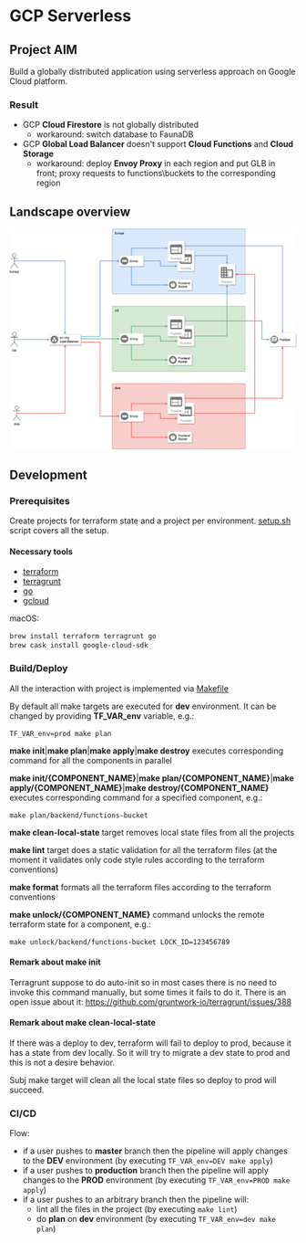 # GCP Serverless

## Project AIM

Build a globally distributed application using serverless approach on Google Cloud platform.

### Result

- GCP **Cloud Firestore** is not globally distributed
  * workaround: switch database to FaunaDB
- GCP **Global Load Balancer** doesn't support **Cloud Functions** and **Cloud Storage**
  * workaround: deploy **Envoy Proxy** in each region and put GLB in front; proxy requests to functions\buckets to the corresponding region

## Landscape overview 

![diagram](/etc/diagram.png?raw=true "Diagram")

## Development

### Prerequisites

Create projects for terraform state and a project per environment. [setup.sh](/etc/setup.sh) script covers all the setup.

#### Necessary tools

- [terraform](https://github.com/hashicorp/terraform)
- [terragrunt](https://github.com/gruntwork-io/terragrunt)
- [go](https://golang.org/doc/install)
- [gcloud](https://cloud.google.com/sdk/gcloud/)

macOS:
```shell script
brew install terraform terragrunt go
brew cask install google-cloud-sdk
```

### Build/Deploy

All the interaction with project is implemented via [Makefile](Makefile)

By default all make targets are executed for **dev** environment. It can be changed by providing **TF_VAR_env** variable, e.g.:
```shell script
TF_VAR_env=prod make plan 
```

**make init**|**make plan**|**make apply**|**make destroy** executes corresponding command for all the components in parallel

**make init/{COMPONENT_NAME}**|**make plan/{COMPONENT_NAME}**|**make apply/{COMPONENT_NAME}**|**make destroy/{COMPONENT_NAME}** executes corresponding command for a specified component, e.g.:
```shell script
make plan/backend/functions-bucket
```

**make clean-local-state** target removes local state files from all the projects

**make lint** target does a static validation for all the terraform files (at the moment it validates only code style rules according to the terraform conventions)

**make format** formats all the terraform files according to the terraform conventions

**make unlock/{COMPONENT_NAME}** command unlocks the remote terraform state for a component, e.g.:
```shell script
make unlock/backend/functions-bucket LOCK_ID=123456789
```

#### Remark about **make init**

Terragrunt suppose to do auto-init so in most cases there is no need to invoke this command manually, but some times it fails to do it. There is an open issue about it: https://github.com/gruntwork-io/terragrunt/issues/388

#### Remark about **make clean-local-state**

If there was a deploy to dev, terraform will fail to deploy to prod, because it has a state from dev locally. So it will try to migrate a dev state to prod and this is not a desire behavior.

Subj make target will clean all the local state files so deploy to prod will succeed.

### CI/CD

Flow:
- if a user pushes to **master** branch then the pipeline will apply changes to the **DEV** environment (by executing `TF_VAR_env=DEV make apply`)
- if a user pushes to **production** branch then the pipeline will apply changes to the **PROD** environment (by executing `TF_VAR_env=PROD make apply`)
- if a user pushes to an arbitrary branch then the pipeline will:
  * lint all the files in the project (by executing `make lint`)
  * do **plan** on **dev** environment (by executing `TF_VAR_env=dev make plan`)
